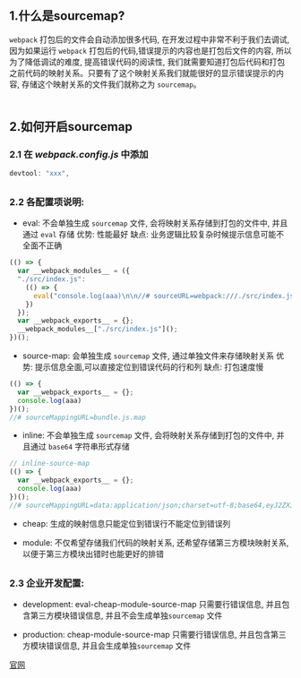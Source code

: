 ## 1.什么是sourcemap?
`webpack` 打包后的文件会自动添加很多代码, 在开发过程中非常不利于我们去调试,
因为如果运行 `webpack` 打包后的代码,错误提示的内容也是打包后文件的内容,
所以为了降低调试的难度, 提高错误代码的阅读性, 我们就需要知道打包后代码和打包之前代码的映射关系。只要有了这个映射关系我们就能很好的显示错误提示的内容, 存储这个映射关系的文件我们就称之为 `sourcemap`。

<div style="margin-bottom: 50px;"></div>

## 2.如何开启sourcemap
### 2.1 在 *webpack.config.js* 中添加
```js
devtool: "xxx",
```
<div style="margin-bottom: 30px;"></div>


### 2.2 各配置项说明:
- eval:
不会单独生成 `sourcemap` 文件, 会将映射关系存储到打包的文件中, 并且通过 `eval` 存储
优势: 性能最好
缺点: 业务逻辑比较复杂时候提示信息可能不全面不正确
```js
(() => {
  var __webpack_modules__ = ({
  "./src/index.js":
    (() => {
      eval("console.log(aaa)\n\n//# sourceURL=webpack:///./src/index.js?");
    })
  });
  var __webpack_exports__ = {};
  __webpack_modules__["./src/index.js"]();	
})();
```

- source-map:
会单独生成 `sourcemap` 文件, 通过单独文件来存储映射关系
优势: 提示信息全面,可以直接定位到错误代码的行和列
缺点: 打包速度慢
```js
(() => {
  var __webpack_exports__ = {};
  console.log(aaa)
})();
//# sourceMappingURL=bundle.js.map
```

- inline:
不会单独生成 `sourcemap` 文件, 会将映射关系存储到打包的文件中, 并且通过 `base64` 字符串形式存储
```js
// inline-source-map
(() => {
  var __webpack_exports__ = {};
  console.log(aaa)
})();
//# sourceMappingURL=data:application/json;charset=utf-8;base64,eyJ2ZXJzaW9uIjozLCJmaWxlIjoiYnVuZGxlLmpzIiwibWFwcGluZ3MiOiI7Ozs7O0FBQUEsZ0IiLCJzb3VyY2VzIjpbIndlYnBhY2s6Ly8vLi9zcmMvaW5kZXguanMiXSwic291cmNlc0NvbnRlbnQiOlsiY29uc29sZS5sb2coYWFhKSJdLCJuYW1lcyI6W10sInNvdXJjZVJvb3QiOiIifQ==
```

- cheap:
生成的映射信息只能定位到错误行不能定位到错误列

- module:
不仅希望存储我们代码的映射关系, 还希望存储第三方模块映射关系, 以便于第三方模块出错时也能更好的排错
<div style="margin-bottom: 30px;"></div>


### 2.3 企业开发配置:
- development: eval-cheap-module-source-map
只需要行错误信息, 并且包含第三方模块错误信息, 并且不会生成单独`sourcemap` 文件

- production: cheap-module-source-map
只需要行错误信息, 并且包含第三方模块错误信息, 并且会生成单独`sourcemap` 文件

[官网](https://webpack.js.org/configuration/devtool/)